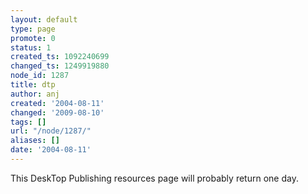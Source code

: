 ```yaml
---
layout: default
type: page
promote: 0
status: 1
created_ts: 1092240699
changed_ts: 1249919880
node_id: 1287
title: dtp
author: anj
created: '2004-08-11'
changed: '2009-08-10'
tags: []
url: "/node/1287/"
aliases: []
date: '2004-08-11'
---
```

This DeskTop Publishing resources page will probably return one day.
